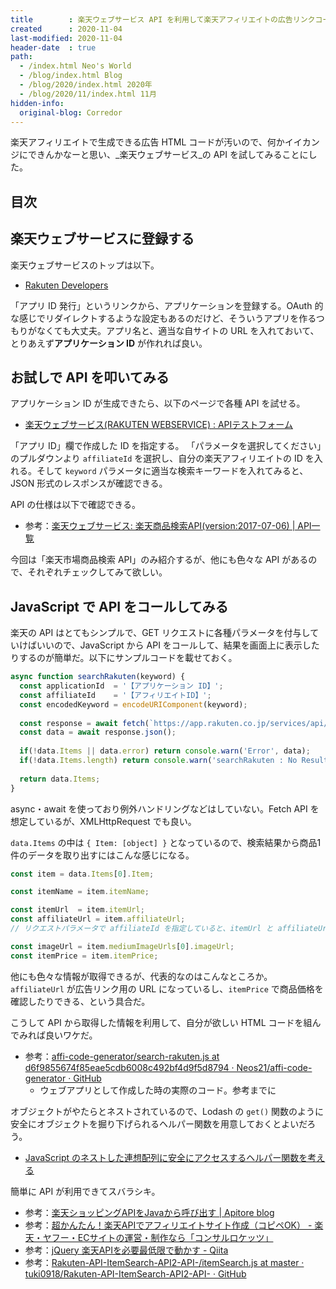 ```yaml
---
title        : 楽天ウェブサービス API を利用して楽天アフィリエイトの広告リンクコードを生成する
created      : 2020-11-04
last-modified: 2020-11-04
header-date  : true
path:
  - /index.html Neo's World
  - /blog/index.html Blog
  - /blog/2020/index.html 2020年
  - /blog/2020/11/index.html 11月
hidden-info:
  original-blog: Corredor
---
```


楽天アフィリエイトで生成できる広告 HTML コードが汚いので、何かイイカンジにできんかなーと思い、_楽天ウェブサービス_の API を試してみることにした。

## 目次

## 楽天ウェブサービスに登録する

楽天ウェブサービスのトップは以下。

- [Rakuten Developers](https://webservice.rakuten.co.jp/)

「アプリ ID 発行」というリンクから、アプリケーションを登録する。OAuth 的な感じでリダイレクトするような設定もあるのだけど、そういうアプリを作るつもりがなくても大丈夫。アプリ名と、適当な自サイトの URL を入れておいて、とりあえず**アプリケーション ID** が作れれば良い。

## お試しで API を叩いてみる

アプリケーション ID が生成できたら、以下のページで各種 API を試せる。

- [楽天ウェブサービス(RAKUTEN WEBSERVICE) : APIテストフォーム](https://webservice.rakuten.co.jp/explorer/api/IchibaItem/Search/)

「アプリ ID」欄で作成した ID を指定する。 「パラメータを選択してください」のプルダウンより `affiliateId` を選択し、自分の楽天アフィリエイトの ID を入れる。そして `keyword` パラメータに適当な検索キーワードを入れてみると、JSON 形式のレスポンスが確認できる。

API の仕様は以下で確認できる。

- 参考：[楽天ウェブサービス: 楽天商品検索API(version:2017-07-06) | API一覧](https://webservice.rakuten.co.jp/api/ichibaitemsearch/)

今回は「楽天市場商品検索 API」のみ紹介するが、他にも色々な API があるので、それぞれチェックしてみて欲しい。

## JavaScript で API をコールしてみる

楽天の API はとてもシンプルで、GET リクエストに各種パラメータを付与していけばいいので、JavaScript から API をコールして、結果を画面上に表示したりするのが簡単だ。以下にサンプルコードを載せておく。

```javascript
async function searchRakuten(keyword) {
  const applicationId  = '【アプリケーション ID】';
  const affiliateId    = '【アフィリエイトID】';
  const encodedKeyword = encodeURIComponent(keyword);
  
  const response = await fetch(`https://app.rakuten.co.jp/services/api/IchibaItem/Search/20170706?format=json&keyword=${encodedKeyword}&applicationId=${applicationId}&affiliateId=${affiliateId}`);
  const data = await response.json();
  
  if(!data.Items || data.error) return console.warn('Error', data);
  if(!data.Items.length) return console.warn('searchRakuten : No Results', data);
  
  return data.Items;
}
```

async・await を使っており例外ハンドリングなどはしていない。Fetch API を想定しているが、XMLHttpRequest でも良い。

`data.Items` の中は `{ Item: [object] }` となっているので、検索結果から商品1件のデータを取り出すにはこんな感じになる。

```javascript
const item = data.Items[0].Item;

const itemName = item.itemName;

const itemUrl  = item.itemUrl;
const affiliateUrl = item.affiliateUrl;
// リクエストパラメータで affiliateId を指定していると、itemUrl と affiliateUrl は同じ値になる

const imageUrl = item.mediumImageUrls[0].imageUrl;
const itemPrice = item.itemPrice;
```

他にも色々な情報が取得できるが、代表的なのはこんなところか。`affiliateUrl` が広告リンク用の URL になっているし、`itemPrice` で商品価格を確認したりできる、という具合だ。

こうして API から取得した情報を利用して、自分が欲しい HTML コードを組んでみれば良いワケだ。

- 参考：[affi-code-generator/search-rakuten.js at d6f9855674f85eae5cdb6008c492bf4d9f5d8794 · Neos21/affi-code-generator · GitHub](https://github.com/Neos21/affi-code-generator/blob/d6f9855674f85eae5cdb6008c492bf4d9f5d8794/src/lib/search-rakuten.js)
  - ウェブアプリとして作成した時の実際のコード。参考までに

オブジェクトがやたらとネストされているので、Lodash の `get()` 関数のように安全にオブジェクトを掘り下げられるヘルパー関数を用意しておくとよいだろう。

- [JavaScript のネストした連想配列に安全にアクセスするヘルパー関数を考える](/blog/2019/10/23-01.html)

簡単に API が利用できてスバラシキ。

- 参考：[楽天ショッピングAPIをJavaから呼び出す | Apitore blog](https://blog.apitore.com/2016/08/09/rakuten-api-java/)
- 参考：[超かんたん！楽天APIでアフィリエイトサイト作成（コピペOK） - 楽天・ヤフー・ECサイトの運営・制作なら「コンサルロケッツ」](https://c-rocketz.com/ec/api-afi-sumplecode/)
- 参考：[jQuery 楽天APIを必要最低限で動かす - Qiita](https://qiita.com/mi-miya/items/73b521f6f4b4f0c863c1)
- 参考：[Rakuten-API-ItemSearch-API2-API-/itemSearch.js at master · tuki0918/Rakuten-API-ItemSearch-API2-API- · GitHub](https://github.com/tuki0918/Rakuten-API-ItemSearch-API2-API-/blob/master/js/itemSearch.js)

